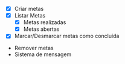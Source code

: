 - [x] Criar metas
- [x] Listar Metas
    - [x] Metas realizadas
    - [x] Metas abertas
- [x] Marcar/Desmarcar metas como concluída
- Remover metas
- Sistema de mensagem